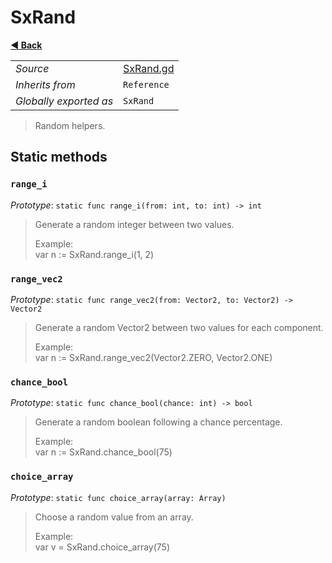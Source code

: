 # SxRand

**[◀️ Back](../readme.md)**

|    |     |
|----|-----|
|*Source*|[SxRand.gd](../../extensions/SxRand.gd)|
|*Inherits from*|`Reference`|
|*Globally exported as*|`SxRand`|

> Random helpers.  
## Static methods

### `range_i`

*Prototype*: `static func range_i(from: int, to: int) -> int`

> Generate a random integer between two values.  
>   
> Example:  
>   var n := SxRand.range_i(1, 2)  
### `range_vec2`

*Prototype*: `static func range_vec2(from: Vector2, to: Vector2) -> Vector2`

> Generate a random Vector2 between two values for each component.  
>   
> Example:  
>   var n := SxRand.range_vec2(Vector2.ZERO, Vector2.ONE)  
### `chance_bool`

*Prototype*: `static func chance_bool(chance: int) -> bool`

> Generate a random boolean following a chance percentage.  
>   
> Example:  
>   var n := SxRand.chance_bool(75)  
### `choice_array`

*Prototype*: `static func choice_array(array: Array)`

> Choose a random value from an array.  
>   
> Example:  
>   var v = SxRand.choice_array(75)  

